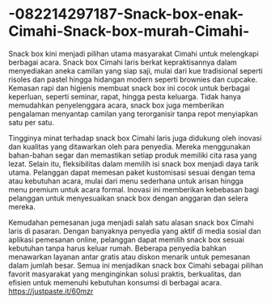 # -082214297187-Snack-box-enak-Cimahi-Snack-box-murah-Cimahi-

Snack box kini menjadi pilihan utama masyarakat Cimahi untuk melengkapi berbagai acara. Snack box Cimahi laris berkat kepraktisannya dalam menyediakan aneka camilan yang siap saji, mulai dari kue tradisional seperti risoles dan pastel hingga hidangan modern seperti brownies dan cupcake. Kemasan rapi dan higienis membuat snack box ini cocok untuk berbagai keperluan, seperti seminar, rapat, hingga pesta keluarga. Tidak hanya memudahkan penyelenggara acara, snack box juga memberikan pengalaman menyantap camilan yang terorganisir tanpa repot menyiapkan satu per satu.

Tingginya minat terhadap snack box Cimahi laris juga didukung oleh inovasi dan kualitas yang ditawarkan oleh para penyedia. Mereka menggunakan bahan-bahan segar dan memastikan setiap produk memiliki cita rasa yang lezat. Selain itu, fleksibilitas dalam memilih isi snack box menjadi daya tarik utama. Pelanggan dapat memesan paket kustomisasi sesuai dengan tema atau kebutuhan acara, mulai dari menu sederhana untuk arisan hingga menu premium untuk acara formal. Inovasi ini memberikan kebebasan bagi pelanggan untuk menyesuaikan snack box dengan anggaran dan selera mereka.

Kemudahan pemesanan juga menjadi salah satu alasan snack box Cimahi laris di pasaran. Dengan banyaknya penyedia yang aktif di media sosial dan aplikasi pemesanan online, pelanggan dapat memilih snack box sesuai kebutuhan tanpa harus keluar rumah. Beberapa penyedia bahkan menawarkan layanan antar gratis atau diskon menarik untuk pemesanan dalam jumlah besar. Semua ini menjadikan snack box Cimahi sebagai pilihan favorit masyarakat yang menginginkan solusi praktis, berkualitas, dan efisien untuk memenuhi kebutuhan konsumsi di berbagai acara.
https://justpaste.it/60mzr
